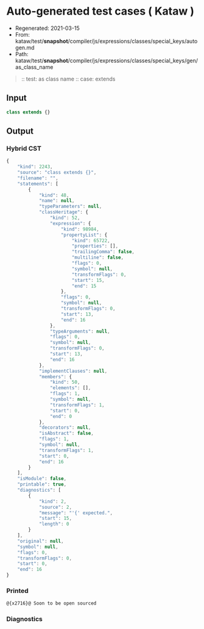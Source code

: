 # Auto-generated test cases ( Kataw )
- Regenerated: 2021-03-15
- From: kataw/test/__snapshot__/compiler/js/expressions/classes/special_keys/autogen.md
- Path: kataw/test/__snapshot__/compiler/js/expressions/classes/special_keys/gen/as_class_name
> :: test: as class name
> :: case: extends
## Input

`````js
class extends {}
`````

## Output

### Hybrid CST

```javascript
{
    "kind": 2243,
    "source": "class extends {}",
    "filename": "",
    "statements": [
        {
            "kind": 48,
            "name": null,
            "typeParameters": null,
            "classHeritage": {
                "kind": 52,
                "expression": {
                    "kind": 98984,
                    "propertyList": {
                        "kind": 65722,
                        "properties": [],
                        "trailingComma": false,
                        "multiline": false,
                        "flags": 0,
                        "symbol": null,
                        "transformFlags": 0,
                        "start": 15,
                        "end": 15
                    },
                    "flags": 0,
                    "symbol": null,
                    "transformFlags": 0,
                    "start": 13,
                    "end": 16
                },
                "typeArguments": null,
                "flags": 0,
                "symbol": null,
                "transformFlags": 0,
                "start": 13,
                "end": 16
            },
            "implementClauses": null,
            "members": {
                "kind": 50,
                "elements": [],
                "flags": 1,
                "symbol": null,
                "transformFlags": 1,
                "start": 0,
                "end": 0
            },
            "decorators": null,
            "isAbstract": false,
            "flags": 1,
            "symbol": null,
            "transformFlags": 1,
            "start": 0,
            "end": 16
        }
    ],
    "isModule": false,
    "printable": true,
    "diagnostics": [
        {
            "kind": 2,
            "source": 2,
            "message": "'{' expected.",
            "start": 15,
            "length": 0
        }
    ],
    "original": null,
    "symbol": null,
    "flags": 0,
    "transformFlags": 0,
    "start": 0,
    "end": 16
}
```

### Printed

```javascript
@{x2716}@ Soon to be open sourced
```

### Diagnostics

```javascript

```

